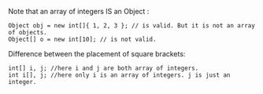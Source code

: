 Note that an array of integers IS an Object :
```
Object obj = new int[]{ 1, 2, 3 }; // is valid. But it is not an array of objects.
Object[] o = new int[10]; // is not valid.
```
Difference between the placement of square brackets: 
```
int[] i, j; //here i and j are both array of integers. 
int i[], j; //here only i is an array of integers. j is just an integer.
```
